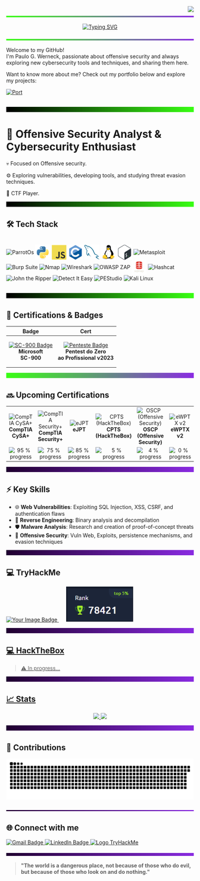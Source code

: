 <img align="right" src="https://visitor-badge.laobi.icu/badge?page_id=5kr1pt.5kr1pt" />

<!-- Divider -->
<img src="images/green_to_purple_divider.png"
     alt="divider" width="100%" height="4">

<div align="center">
  <a href="https://git.io/typing-svg"><img src="https://readme-typing-svg.herokuapp.com?font=Fira+Code&weight=700&size=40&pause=1000&color=13AC00&center=true&vCenter=true&width=1000&height=60&lines=%24+%3E+Hello+World!+I'm+Paulo+(5kr1pt)+%F0%9F%91%8B+" alt="Typing SVG" /></a>
</div>

<!-- Divider -->
<img src="images/green_to_purple_divider.png"
     alt="divider" width="100%" height="4">

Welcome to my GitHub! <br> I'm Paulo G. Werneck, passionate about offensive security and always exploring new cybersecurity tools and techniques, and sharing them here.

Want to know more about me? Check out my portfolio below and explore my projects:

<a href="https://5kr1pt.github.io/krpt" target="_blank">
  <img src="https://img.shields.io/badge/Check%20Out%20My%20Portfolio-darkgreen?style=for-the-badge&logo=appveyor" alt="Port" />
</a><br><br>

<img src="images/black_to_green_divider.png"
     alt="divider" width="100%" height="14">

# 👾 Offensive Security Analyst & Cybersecurity Enthusiast

💀 Focused on Offensive security.  

⚙️ Exploring vulnerabilities, developing tools, and studying threat evasion techniques.

🚩 CTF Player.

<img src="images/black_to_green_divider.png"
     alt="divider" width="100%" height="14">
     
## 🛠️ Tech Stack

<div style="display:inline_block"><br>
  <img align="center" alt="ParrotOs"   height="40" width="40" src="https://styles.redditmedia.com/t5_3jxys/styles/communityIcon_z9jsfziqpdac1.jpg?format=pjpg&s=4ded88935752780a668f7d11d20062d99c780ba9">
  <img align="center" alt="Python"       height="40" width="40" src="https://raw.githubusercontent.com/devicons/devicon/master/icons/python/python-original.svg">
  <img align="center" alt="JavaScript"   height="40" width="40" src="https://raw.githubusercontent.com/devicons/devicon/master/icons/javascript/javascript-original.svg">
  <img align="center" alt="C"            height="40" width="40" src="https://raw.githubusercontent.com/devicons/devicon/master/icons/c/c-original.svg">
  <img align="center" alt="SQL"          height="40" width="40" src="https://raw.githubusercontent.com/devicons/devicon/master/icons/mysql/mysql-original.svg">
  <img align="center" alt="Linux"        height="40" width="40" src="https://raw.githubusercontent.com/devicons/devicon/master/icons/linux/linux-original.svg">
  <img align="center" alt="Bash"         height="40" width="40" src="https://raw.githubusercontent.com/devicons/devicon/master/icons/bash/bash-original.svg">
  <img align="center" alt="Metasploit"   height="40" width="40" src="https://tryhackme-images.s3.amazonaws.com/room-icons/66704dd0e54a1f39bff7b1a1-1735574256490">
  <img align="center" alt="Burp Suite"   height="40" width="40" src="https://www.kali.org/tools/burpsuite/images/burpsuite-logo.svg">
  <img align="center" alt="Nmap"         height="40" width="40" src="https://www.kali.org/tools/nmap/images/nmap-logo.svg">
  <img align="center" alt="Wireshark"    height="40" width="40" src="https://www.wireshark.org/_astro/wireshark-logo-big.CkRjSOaC_2eT4Ah.png">
  <img align="center" alt="OWASP ZAP"    height="40" width="40" src="https://www.3elos.com.br/blog/images/zap-logo.png">
  <img align="center" alt="SQLMap"       height="40" width="40" src="images/sqlmap.png">
  <img align="center" alt="Hashcat"      height="40" width="40" src="https://www.myqnap.org/wp-content/uploads/hashcat-icon.png">
  <img align="center" alt="John the Ripper" height="40" width="40" src="https://dashboard.snapcraft.io/site_media/appmedia/2024/08/com.openwall.John.png">
  <img align="center" alt="Detect It Easy" height="40" width="40" src="https://appimage.github.io/database/Detect_It_Easy/icons/256x256/die.png">
  <img align="center" alt="PEStudio"    height="40" width="40" src="https://images2.imgbox.com/64/f0/EyhKJesQ_o.jpg">
  <img align="center" alt="Kali Linux"   height="40" width="40" src="https://play-lh.googleusercontent.com/X23bnr4M7EQEFN26u_IaqadPjGgVODiv18ZUPsww-UWjA_m7YkIyQvhwDS3RhfrDh0WU">

</div>

<br><img src="images/black_to_green_divider.png"
     alt="divider" width="100%" height="14">

## 🥇 **Certifications & Badges**

| Badge | Cert |
|:-----:|:----:|
| <p align="center" style="vertical-align:top;"><a href="[c](https://learn.microsoft.com/api/credentials/share/pt-br/scripthit/B5785894B82B286E?sharingId=36C9293D58F3624A)" target="_blank"><img src="https://learn.microsoft.com/media/learn/certification/badges/microsoft-certified-fundamentals-badge.svg?branch=main" alt="SC-900 Badge" width="90" height="90"></a><br><strong>Microsoft<br>SC-900</strong></p> | <p align="center" style="vertical-align:top;"><a href="https://solyd.com.br/verificar/fTtJgQ7v6R/" target="_blank"><img src="https://cdn.ead.guru/74/media/public/websites/sites-solyd/solyd_one_sycp_logo.webp" alt="Penteste Badge" width="90" height="90"></a><br><strong>Pentest do Zero<br>ao Profissional v2023</strong></p> |

<!-- Divider -->
<img src="images/green_to_purple_divider.png"
     alt="divider" width="100%" height="14">

## 🔜 **Upcoming Certifications**

<table>
  <!-- PRIMEIRA LINHA – logo + título -->
  <tr>
    <td align="center" width="160">
      <img src="https://ava.cecyber.com/wp-content/uploads/2023/07/CySAplus-Logo.png"
           alt="CompTIA CySA+"
           height="90" style="width:auto; object-fit:contain;"><br>
      <strong>CompTIA CySA+</strong>
    </td>
    <td align="center" width="160">
      <img src="https://cin.comptia.org/media/securityplus-logo-certified-ce-png.8/full"
           alt="CompTIA Security+"
           height="90" style="width:auto; object-fit:contain;"><br>
      <strong>CompTIA Security+</strong>
    </td>
    <td align="center" width="160">
      <img src="https://security.ine.com/wp-content/uploads/2023/08/eJPT-1.png"
           alt="eJPT"
           height="90" style="width:auto; object-fit:contain;"><br>
      <strong>eJPT</strong>
    </td>
    <td align="center" width="160">
      <img src="https://academy.hackthebox.com/storage/exam_overview_banners/Fpoo8YaykR3341XtswrcmuyLNcAK6bZ1WF86Ro6v.png"
           alt="CPTS (HackTheBox)"
           height="90" style="width:auto; object-fit:contain;"><br>
      <strong>CPTS (HackTheBox)</strong>
    </td>
    <td align="center" width="160">
      <img src="https://miro.medium.com/v2/resize:fit:600/1*s8MxzwgcQkCNsBImh2t1vw.png"
           alt="OSCP (Offensive Security)"
           height="90" style="width:auto; object-fit:contain;"><br>
      <strong>OSCP (Offensive Security)</strong>
    </td>
    <td align="center" width="160">
      <img src="https://s4vitar.github.io/assets/images/eWPTxv2/eWPTxv2.png"
           alt="eWPTX v2"
           height="90" style="width:auto; object-fit:contain;"><br>
      <strong>eWPTX v2</strong>
    </td>
  </tr>
  <tr>
    <td align="center">
      <img src="https://geps.dev/progress/95?dangerColor=800000&warningColor=ff9900&successColor=006600"
           alt="95 % progress">
    </td>
    <td align="center">
      <img src="https://geps.dev/progress/75?dangerColor=800000&warningColor=ff9900&successColor=006600"
           alt="75 % progress">
    </td>
    <td align="center">
      <img src="https://geps.dev/progress/85?dangerColor=800000&warningColor=ff9900&successColor=006600"
           alt="85 % progress">
    </td>
    <td align="center">
      <img src="https://geps.dev/progress/5?dangerColor=800000&warningColor=ff9900&successColor=006600"
           alt="5 % progress">
    </td>
    <td align="center">
      <img src="https://geps.dev/progress/4?dangerColor=800000&warningColor=ff9900&successColor=006600"
           alt="4 % progress">
    </td>
    <td align="center">
      <img src="https://geps.dev/progress/0?dangerColor=800000&warningColor=ff9900&successColor=006600"
           alt="0 % progress">
    </td>
  </tr>
</table>

<!-- Divider roxa -->
<img src="images/purple_divider.png"
     alt="purple divider" width="100%" height="14">

## ⚡ **Key Skills**
- 🌐 **Web Vulnerabilities**: Exploiting SQL Injection, XSS, CSRF, and authentication flaws  
- 🧩 **Reverse Engineering**: Binary analysis and decompilation  
- 🛡️ **Malware Analysis**: Research and creation of proof-of-concept threats  
- 📜 **Offensive Security**: Vuln Web, Exploits, persistence mechanisms, and evasion techniques  

<!-- Divider roxa -->
<img src="images/purple_divider.png"
     alt="purple divider" width="100%" height="14">
## 💻 **TryHackMe**
<!--<img src="https://tryhackme-badges.s3.amazonaws.com/krpt.png" alt="YBad" />-->

<div align="left">
  <a href="https://tryhackme.com/p/krpt">
    <img src="https://tryhackme-badges.s3.amazonaws.com/krpt.png" alt="Your Image Badge" />
    <img src="images/top.png" alt="Top" width="180" style="margin-left: 20px;"/>
</div>

<!-- KRPT{y0u-f0und-4-fl4g} -->

<!-- Divider roxa -->
<img src="images/purple_divider.png"
     alt="purple divider" width="100%" height="14">

## 💻 **HackTheBox**

> ⚠️ In progress...

<!-- Divider roxa -->
<img src="images/purple_divider.png"
     alt="purple divider" width="100%" height="14">

## 📈 **Stats**
<!--
<div align="center">
  <a href="https://github.com/5kr1pt">
    <img height="175em" src="https://github-readme-stats.vercel.app/api?username=5kr1pt&show_icons=true&theme=dark#gh-dark-mode-only&include_all_commits=true&count_private=true"/>
    <img height="175em" src="https://github-readme-stats.vercel.app/api/top-langs/?username=5kr1pt&layout=compact&langs_count=7&theme=dark#gh-dark-mode-only"/>
  </a>
</div>
-->

<div align="center">
  <a href="https://github.com/5kr1pt">
    <img height="175em" src="https://github-readme-stats.vercel.app/api?username=5kr1pt&show_icons=true&theme=dark&rank_icon=github&include_all_commits=true&count_private=true#gh-dark-mode-only"/>
    <img height="175em" src="https://github-readme-stats.vercel.app/api/top-langs/?username=5kr1pt&layout=compact&langs_count=7&theme=dark#gh-dark-mode-only"/>
  </a>
</div>

<!-- Divider roxa -->
<img src="images/purple_divider.png"
     alt="purple divider" width="100%" height="14">

## 🐍 **Contributions**
<div align="center">
  <img src="https://github.com/5kr1pt/5kr1pt/blob/output/github-snake-dark.svg" width="1000px">
</div>

<!-- Divider roxa -->
<img src="images/purple_divider.png"
     alt="purple divider" width="100%" height="3">

## 🌐 **Connect with me**

<div>
  <a href="mailto:pgwerneck5@gmail.com" target="_blank">
    <img src="https://img.shields.io/badge/Gmail-D14836?style=for-the-badge&logo=gmail&logoColor=white" alt="Gmail Badge">
  </a>
  <a href="https://www.linkedin.com/in/paulo-g-werneck-4199b9256/" target="_blank">
    <img src="https://img.shields.io/badge/-LinkedIn-%230077B5?style=for-the-badge&logo=linkedin&logoColor=white" alt="LinkedIn Badge">
  </a>
  <a href="https://tryhackme.com/p/krpt" target="_blank">
    <img src="https://assets.tryhackme.com/img/logo/tryhackme_logo_full.svg" width="90" height="40" alt="Logo TryHackMe">
  </a>
</div>

<!-- Divider roxa -->
<img src="images/purple_divider.png"
     alt="purple divider" width="100%" height="8">

> **"The world is a dangerous place, not because of those who do evil, but because of those who look on and do nothing."**
